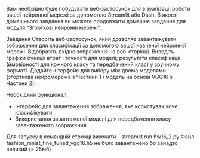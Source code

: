 Вам необхідно буде побудувати веб-застосунок для візуалізації роботи вашої нейронної мережі за допомогою Streamlit або Dash. 
В якості домашнього завдання ви можете продовжити домашнє завдання для модуля “Згорткові нейронні мережі”.

Завдання
Створіть веб-застосунок, який дозволяє завантажувати зображення для класифікації за допомогою вашої навченої нейронної мережі.
Відобразіть вхідне зображення на веб-сторінці. 
Виведіть графіки функції втрат і точності для моделі; результати класифікації (ймовірності для кожного класу та передбачений клас) у зручному форматі.
Додайте інтерфейс для вибору між двома моделями (згорткова нейромережа з Частини 1 і модель на основі VGG16 з Частини 2).

Необхідний функціонал:
- Інтерфейс для завантаження зображення, яке користувач хоче класифікувати.
- Використання завантаженої моделі для передбачення класу завантаженого зображення.

Для запуску в командній строчці виконати - streamlit run hw16_2.py
Файл fashion_mnist_fine_tuned_vgg16.h5 не було завантажено бо занадто великий (> 25мб)
